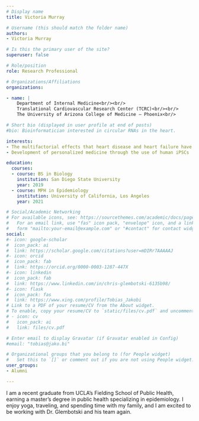 ```yaml
---
# Display name
title: Victoria Murray

# Username (this should match the folder name)
authors:
- Victoria Murray

# Is this the primary user of the site?
superuser: false

# Role/position
role: Research Professional

# Organizations/Affiliations
organizations:

- name: | 
    Department of Internal Medicine<br/><br/>
    Translational Cardiovascular Research Center (TCRC)<br/><br/>
    The University of Arizona College of Medicine – Phoenix<br/>

# Short bio (displayed in user profile at end of posts)
#bio: Bioinformatician interested in circular RNAs in the heart.

interests:
- The multifactorial effects that heart disease and heart failure have on individuals afflicted with these conditions
- Development of personalized medicine through the use of human iPSCs

education:
  courses:
  - course: BS in Biology
    institution: San Diego State University
    year: 2019
  - course: MPH in Epidemiology
    institution: University of California, Los Angeles
    year: 2021

# Social/Academic Networking
# For available icons, see: https://sourcethemes.com/academic/docs/page-builder/#icons
#   For an email link, use "fas" icon pack, "envelope" icon, and a link in the
#   form "mailto:your-email@example.com" or "#contact" for contact widget.
social:
#- icon: google-scholar
#  icon_pack: ai
#  link: https://scholar.google.com/citations?user=mDIRr7AAAAAJ
#- icon: orcid
#  icon_pack: fab
#  link: https://orcid.org/0000-0003-1287-447X
#- icon: linkedin
#  icon_pack: fab
#  link: https://www.linkedin.com/in/chris-glembotski-6135b98/
#- icon: flask
#  icon_pack: fas
#  link: https://www.xing.com/profile/Tobias_Jakobi
# Link to a PDF of your resume/CV from the About widget.
# To enable, copy your resume/CV to `static/files/cv.pdf` and uncomment the lines below.
# - icon: cv
#   icon_pack: ai
#   link: files/cv.pdf

# Enter email to display Gravatar (if Gravatar enabled in Config)
#email: "tobias@jako.bi"

# Organizational groups that you belong to (for People widget)
#   Set this to `[]` or comment out if you are not using People widget.
user_groups:
- Alumni

---
```

I am a recent graduate from UCLA’s Fielding School of Public Health, earning a master’s degree in public health specializing in epidemiology. I enjoy yoga, traveling, and spending time with my family, and I am excited to be working with Dr. Glembotski and his team again. 
